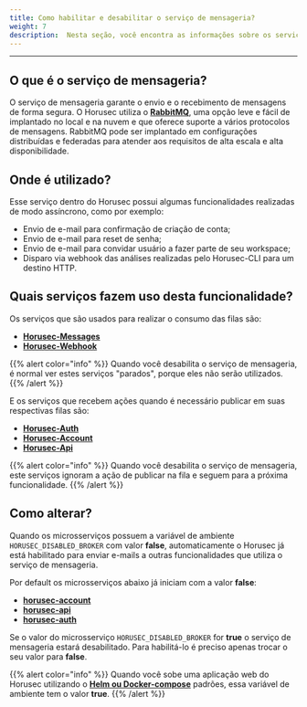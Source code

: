 ```yaml
---
title: Como habilitar e desabilitar o serviço de mensageria?
weight: 7
description:  Nesta seção, você encontra as informações sobre os serviços de mensageria para o Horusec.
---
```


---

## **O que é o serviço de mensageria?**

O serviço de mensageria garante o envio e o recebimento de mensagens de forma segura. O Horusec utiliza o [**RabbitMQ**](https://www.rabbitmq.com/), uma opção leve e fácil de implantado no local e na nuvem e que oferece suporte a vários protocolos de mensagens. 
RabbitMQ pode ser implantado em configurações distribuídas e federadas para atender aos requisitos de alta escala e alta disponibilidade.

## **Onde é utilizado?**

Esse serviço dentro do Horusec possui algumas funcionalidades realizadas de modo assíncrono, como por exemplo: 

* Envio de e-mail para confirmação de criação de conta;
* Envio de e-mail para reset de senha;
* Envio de e-mail para convidar usuário a fazer parte de seu workspace;
* Disparo via webhook das análises realizadas pelo Horusec-CLI para um destino HTTP.

## **Quais serviços fazem uso desta funcionalidade?**

Os serviços que são usados para realizar o consumo das filas são: 

* [**Horusec-Messages**](/docs/pt-br/web/services/messages)
* [**Horusec-Webhook**](/docs/pt-br/web/services/webhook)

{{% alert color="info" %}}
Quando você desabilita o serviço de mensageria, é normal ver estes serviços "parados", porque eles não serão utilizados.
{{% /alert %}}

E os serviços que recebem ações quando é necessário publicar em suas respectivas filas são:
* [**Horusec-Auth**](/docs/pt-br/web/services/auth)
* [**Horusec-Account**](/docs/pt-br/web/services/account/)
* [**Horusec-Api**](/docs/pt-br/web/services/api)

{{% alert color="info" %}}
Quando você desabilita o serviço de mensageria, este serviços ignoram a ação de publicar na fila e seguem para a próxima funcionalidade.
{{% /alert %}}


## **Como alterar?**

Quando os microsserviços possuem a variável de ambiente `HORUSEC_DISABLED_BROKER` com valor **false**, automaticamente o Horusec já está habilitado para enviar e-mails a outras funcionalidades que utiliza o serviço de mensageria. 

Por default os microsserviços abaixo já iniciam com a valor **false**:

- [**horusec-account**](https://github.com/ZupIT/horusec/tree/master/horusec-account)
- [**horusec-api**](https://github.com/ZupIT/horusec/tree/master/horusec-api) 
- [**horusec-auth**](https://github.com/ZupIT/horusec/tree/master/horusec-auth)

Se o valor do microsserviço `HORUSEC_DISABLED_BROKER` for **true** o serviço de mensageria estará desabilitado. 
Para habilitá-lo é preciso apenas trocar o seu valor para **false**. 

{{% alert color="info" %}}
Quando você sobe uma aplicação web do Horusec utilizando o [**Helm ou Docker-compose**](/docs/pt-br/web) padrões, essa variável de ambiente tem o valor **true**.
{{% /alert %}}
